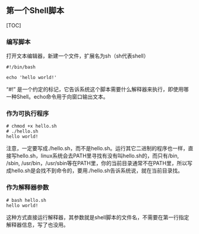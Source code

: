 ## 第一个Shell脚本
[TOC]
### 编写脚本
打开文本编辑器，新建一个文件，扩展名为sh（sh代表shell）
```shell
#!/bin/bash
 
echo 'hello world!'
```
“#!” 是一个约定的标记，它告诉系统这个脚本需要什么解释器来执行，即使用哪一种Shell。echo命令用于向窗口输出文本。

### 作为可执行程序
```shell
# chmod +x hello.sh
# ./hello.sh
hello world!
```
注意，一定要写成./hello.sh，而不是hello.sh。运行其它二进制的程序也一样，直接写hello.sh，linux系统会去PATH里寻找有没有叫hello.sh的，而只有/bin, /sbin, /usr/bin，/usr/sbin等在PATH里，你的当前目录通常不在PATH里，所以写成hello.sh是会找不到命令的，要用./hello.sh告诉系统说，就在当前目录找。

### 作为解释器参数
```shell
# bash hello.sh
hello world!
```
这种方式直接运行解释器，其参数就是shell脚本的文件名，不需要在第一行指定解释器信息，写了也没用。
